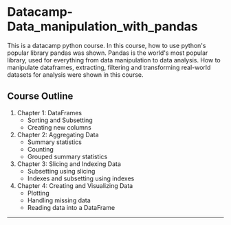 # Datacamp-Data_manipulation_with_pandas
 This is a datacamp python course. In this course, how to use python's popular library pandas was shown. Pandas is the world's most popular library, used for everything from data manipulation to data analysis. How to manipulate dataframes, extracting, filtering and transforming real-world datasets for analysis were shown in this course. </br>

 ## Course Outline
1. Chapter 1: DataFrames
    - Sorting and Subsetting
    - Creating new columns
2. Chapter 2: Aggregating Data
    - Summary statistics
    - Counting
    - Grouped summary statistics
3. Chapter 3: Slicing and Indexing Data
    - Subsetting using slicing
    - Indexes and subsetting using indexes
4. Chapter 4: Creating and Visualizing Data
    - Plotting
    - Handling missing data
    - Reading data into a DataFrame
---
